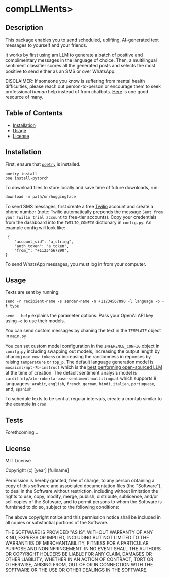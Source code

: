 # compLLMents>

## Description

This package enables you to send scheduled, uplifting, AI-generated text messages to yourself and your friends. 

It works by first using am LLM to generate a batch of positive and complimentary messages in the language of choice. Then, a multilingual sentiment classifier scores all the generated posts and selects the most positive to send either as an SMS or over WhatsApp.


DISCLAIMER: If someone you know is suffering from mental health difficulties, please reach out person-to-person or encourage them to seek professional *human* help instead of from chatbots. [Here](https://www.nimh.nih.gov/health/find-help) is one good resource of many.


## Table of Contents

- [Installation](#installation)
- [Usage](#usage)
- [License](#license)

## Installation

First, ensure that [`poetry`](https://python-poetry.org/docs/#installation) is installed. 

```
poetry install
poe install-pytorch
```

To download files to store locally and save time of future downloads, run:
```
download -m path/on/huggingface
```

To send SMS messages, first create a free [Twilio](https://www.twilio.com/en-us) account and create a phone number (note: Twilio automatically prepends the message `Sent from your Twilio trial account` to free-tier accounts). Copy your credentials from the dashboard into the `TWILIO_CONFIG` dictionary in `config.py`. An example config will look like:
```
 {
    "account_sid": "a_string",
    "auth_token": "a_token",
    "from_": "+11234567890",
}
```
To send WhatsApp messages, you must log in from your computer.

## Usage

Texts are sent by running:

```
send -r recipient-name -s sender-name -n +11234567890 -l language -b -t type
```

`send --help` explains the parameter options. Pass your OpenAI API key using `-o` to use their models.

You can send custom messages by chaning the text in the `TEMPLATE` object in `main.py`

You can set custom model configuration in the `INFERENCE_CONFIG` object in `conifg.py` including swapping out models, increasing the output length by chaning `max_new_tokens` or increasing the randomness in reponses by raising `temperature` or `top_p`. The default language generation model is `mosaicml/mpt-7b-instruct` which is the [best performing open-sourced LLM](https://gpt4all.io/index.html) at the time of creation. The default sentiment analysis model is `cardiffnlp/xlm-roberta-base-sentiment-multilingual` which supports 8 languagees: `arabic`, `english`, `french`, `german`, `hindi`, `italian`, `portuguese`, and, `spanish`. 


To schedule texts to be sent at regular intervals, create a crontab similar to the example in `cron`.


## Tests

Forethcoming...


## License

MIT License

Copyright (c) [year] [fullname]

Permission is hereby granted, free of charge, to any person obtaining a copy
of this software and associated documentation files (the "Software"), to deal
in the Software without restriction, including without limitation the rights
to use, copy, modify, merge, publish, distribute, sublicense, and/or sell
copies of the Software, and to permit persons to whom the Software is
furnished to do so, subject to the following conditions:

The above copyright notice and this permission notice shall be included in all
copies or substantial portions of the Software.

THE SOFTWARE IS PROVIDED "AS IS", WITHOUT WARRANTY OF ANY KIND, EXPRESS OR
IMPLIED, INCLUDING BUT NOT LIMITED TO THE WARRANTIES OF MERCHANTABILITY,
FITNESS FOR A PARTICULAR PURPOSE AND NONINFRINGEMENT. IN NO EVENT SHALL THE
AUTHORS OR COPYRIGHT HOLDERS BE LIABLE FOR ANY CLAIM, DAMAGES OR OTHER
LIABILITY, WHETHER IN AN ACTION OF CONTRACT, TORT OR OTHERWISE, ARISING FROM,
OUT OF OR IN CONNECTION WITH THE SOFTWARE OR THE USE OR OTHER DEALINGS IN THE
SOFTWARE.

